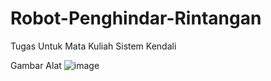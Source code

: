 # Robot-Penghindar-Rintangan
Tugas Untuk Mata Kuliah Sistem Kendali

Gambar Alat 
![image](https://user-images.githubusercontent.com/116990941/198862394-ba730c4f-da98-4246-b366-b2cd28c2c0df.png)

